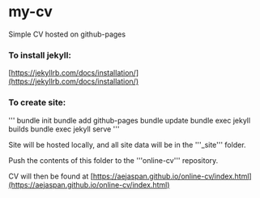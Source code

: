 # my-cv
Simple CV hosted on github-pages


### To install jekyll:


[https://jekyllrb.com/docs/installation/](https://jekyllrb.com/docs/installation/)


### To create site:


'''
bundle init
bundle add github-pages
bundle update
bundle exec jekyll builds
bundle exec jekyll serve
'''

Site will be hosted locally, and all site data will be in the '''_site''' folder.

Push the contents of this folder to the '''online-cv''' repository.


CV will then be found at [https://aejaspan.github.io/online-cv/index.html](https://aejaspan.github.io/online-cv/index.html)

